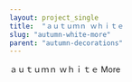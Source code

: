 ```yaml
---
layout: project_single
title:  "ａｕｔｕｍｎ ｗｈｉｔｅ                                                                                                                                                     More"
slug: "autumn-white-more"
parent: "autumn-decorations"
---
```

ａｕｔｕｍｎ ｗｈｉｔｅ                                                                                                                                                     More